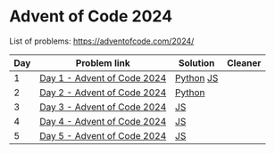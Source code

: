 # Advent of Code 2024
List of problems: https://adventofcode.com/2024/

| Day | Problem link                                                         | Solution                         | Cleaner                                 |
| --- | -------------------------------------------------------------------- | -------------------------------- | --------------------------------------- |
| 1   | [Day 1 - Advent of Code 2024](https://adventofcode.com/2024/day/1)   | [Python](2024_problems/day1.py) [JS](2024_problems/day1.js) |      |
| 2   | [Day 2 - Advent of Code 2024](https://adventofcode.com/2024/day/2)   | [Python](2024_problems/day2.py)  |     |
| 3   | [Day 3 - Advent of Code 2024](https://adventofcode.com/2024/day/3)   | [JS](2024_problems/day3.js)  |     |
| 4   | [Day 4 - Advent of Code 2024](https://adventofcode.com/2024/day/4)   | [JS](2024_problems/day4.js)  |     |
| 5   | [Day 5 - Advent of Code 2024](https://adventofcode.com/2024/day/5)   | [JS](2024_problems/day5.js)  |     |